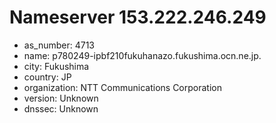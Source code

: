 # Nameserver 153.222.246.249

* as_number: 4713
* name: p780249-ipbf210fukuhanazo.fukushima.ocn.ne.jp.
* city: Fukushima
* country: JP
* organization: NTT Communications Corporation
* version: Unknown
* dnssec: Unknown
